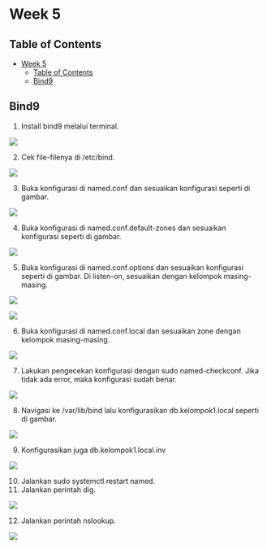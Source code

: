 # Week 5
## Table of Contents

- [Week 5](#week-5)
  - [Table of Contents](#table-of-contents)
  - [Bind9](#bind9)


## Bind9
1. Install bind9 melalui terminal.

![](assets/1.png)

2. Cek file-filenya di /etc/bind.

![](assets/2.png)

3. Buka konfigurasi di named.conf dan sesuaikan konfigurasi seperti di gambar.

![](assets/3.png)

4. Buka konfigurasi di named.conf.default-zones dan sesuaikan konfigurasi seperti di gambar.

![](assets/4.png)

5. Buka konfigurasi di named.conf.options dan sesuaikan konfigurasi seperti di gambar. Di listen-on, sesuaikan dengan kelompok masing-masing.

![](assets/5.png)

![](assets/5_2.png)

6. Buka konfigurasi di named.conf.local dan sesuaikan zone dengan kelompok masing-masing.

![](assets/6.png)

7. Lakukan pengecekan konfigurasi dengan sudo named-checkconf. Jika tidak ada error, maka konfigurasi sudah benar.

![](assets/7.png)

8. Navigasi ke /var/lib/bind lalu konfigurasikan db.kelompok1.local seperti di gambar.

![](assets/8.png)

9. Konfigurasikan juga db.kelompok1.local.inv

![](assets/9.png)

10. Jalankan sudo systemctl restart named.
11. Jalankan perintah dig.
  
![](assets/11.png)


12. Jalankan perintah nslookup.

![](assets/12.png)

